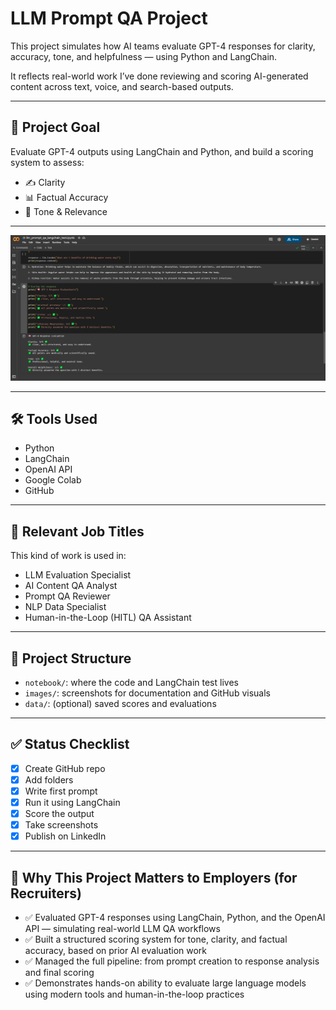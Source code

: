 # LLM Prompt QA Project

This project simulates how AI teams evaluate GPT-4 responses for clarity, accuracy, tone, and helpfulness — using Python and LangChain.

It reflects real-world work I’ve done reviewing and scoring AI-generated content across text, voice, and search-based outputs.

---

## 📌 Project Goal

Evaluate GPT-4 outputs using LangChain and Python, and build a scoring system to assess:
- ✍️ Clarity  
- 📊 Factual Accuracy  
- 🎯 Tone & Relevance

---

![](https://github.com/TammyTheAnalyst/LLM-Prompt-QA-Project/blob/main/images/Screenshot%20(4689).png)

---

## 🛠️ Tools Used

- Python
- LangChain
- OpenAI API 
- Google Colab
- GitHub


---

## 🎯 Relevant Job Titles

This kind of work is used in:

- LLM Evaluation Specialist
- AI Content QA Analyst
- Prompt QA Reviewer
- NLP Data Specialist
- Human-in-the-Loop (HITL) QA Assistant

---

## 📂 Project Structure

- `notebook/`: where the code and LangChain test lives  
- `images/`: screenshots for documentation and GitHub visuals  
- `data/`: (optional) saved scores and evaluations

---

## ✅ Status Checklist

- [x] Create GitHub repo  
- [x] Add folders  
- [x] Write first prompt  
- [x] Run it using LangChain  
- [x] Score the output  
- [x] Take screenshots  
- [x] Publish on LinkedIn

---

## 🚀 Why This Project Matters to Employers (for Recruiters)

- ✅ Evaluated GPT-4 responses using LangChain, Python, and the OpenAI API — simulating real-world LLM QA workflows 
- ✅ Built a structured scoring system for tone, clarity, and factual accuracy, based on prior AI evaluation work  
- ✅ Managed the full pipeline: from prompt creation to response analysis and final scoring  
- ✅ Demonstrates hands-on ability to evaluate large language models using modern tools and human-in-the-loop practices
